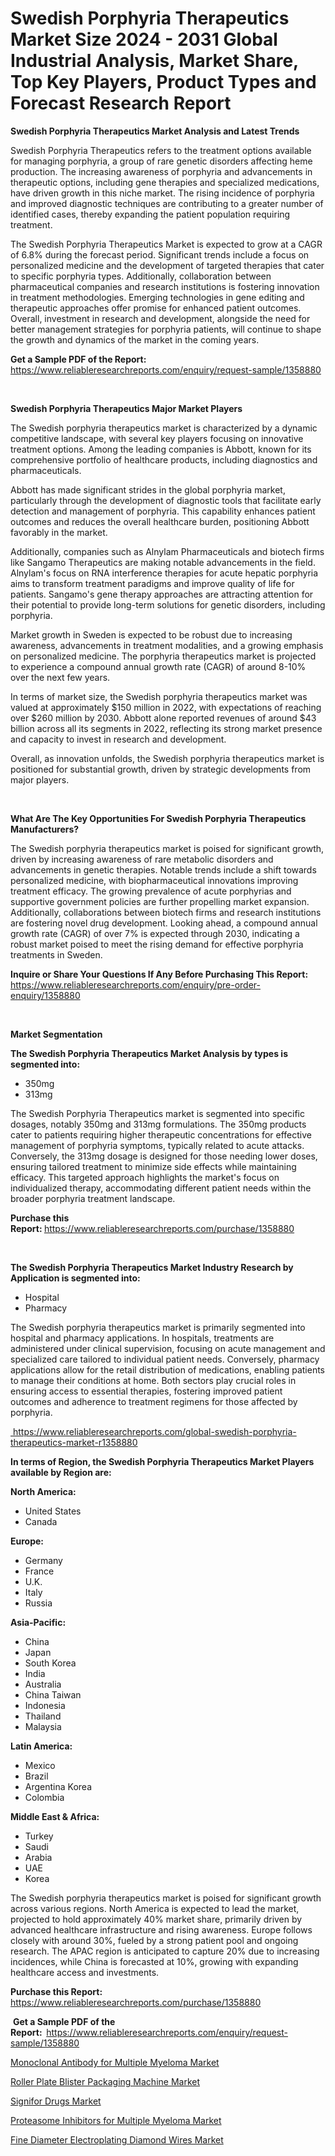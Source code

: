 <p><h1>Swedish Porphyria Therapeutics Market Size 2024 - 2031 Global Industrial Analysis, Market Share, Top Key Players, Product Types and Forecast Research Report</h1></p><p><strong>Swedish Porphyria Therapeutics Market Analysis and Latest Trends</strong></p>
<p><p>Swedish Porphyria Therapeutics refers to the treatment options available for managing porphyria, a group of rare genetic disorders affecting heme production. The increasing awareness of porphyria and advancements in therapeutic options, including gene therapies and specialized medications, have driven growth in this niche market. The rising incidence of porphyria and improved diagnostic techniques are contributing to a greater number of identified cases, thereby expanding the patient population requiring treatment.</p><p>The Swedish Porphyria Therapeutics Market is expected to grow at a CAGR of 6.8% during the forecast period. Significant trends include a focus on personalized medicine and the development of targeted therapies that cater to specific porphyria types. Additionally, collaboration between pharmaceutical companies and research institutions is fostering innovation in treatment methodologies. Emerging technologies in gene editing and therapeutic approaches offer promise for enhanced patient outcomes. Overall, investment in research and development, alongside the need for better management strategies for porphyria patients, will continue to shape the growth and dynamics of the market in the coming years.</p></p>
<p><strong>Get a Sample PDF of the Report:&nbsp;</strong> <a href="https://www.reliableresearchreports.com/enquiry/request-sample/1358880?utm_campaign=28&utm_medium=2&utm_source=Github&utm_content=ia&utm_term=05122024&utm_id=swedish-porphyria-therapeutics">https://www.reliableresearchreports.com/enquiry/request-sample/1358880</a></p>
<p>&nbsp;</p>
<p><strong>Swedish Porphyria Therapeutics Major Market Players</strong></p>
<p><p>The Swedish porphyria therapeutics market is characterized by a dynamic competitive landscape, with several key players focusing on innovative treatment options. Among the leading companies is Abbott, known for its comprehensive portfolio of healthcare products, including diagnostics and pharmaceuticals.</p><p>Abbott has made significant strides in the global porphyria market, particularly through the development of diagnostic tools that facilitate early detection and management of porphyria. This capability enhances patient outcomes and reduces the overall healthcare burden, positioning Abbott favorably in the market.</p><p>Additionally, companies such as Alnylam Pharmaceuticals and biotech firms like Sangamo Therapeutics are making notable advancements in the field. Alnylam's focus on RNA interference therapies for acute hepatic porphyria aims to transform treatment paradigms and improve quality of life for patients. Sangamo's gene therapy approaches are attracting attention for their potential to provide long-term solutions for genetic disorders, including porphyria.</p><p>Market growth in Sweden is expected to be robust due to increasing awareness, advancements in treatment modalities, and a growing emphasis on personalized medicine. The porphyria therapeutics market is projected to experience a compound annual growth rate (CAGR) of around 8-10% over the next few years.</p><p>In terms of market size, the Swedish porphyria therapeutics market was valued at approximately $150 million in 2022, with expectations of reaching over $260 million by 2030. Abbott alone reported revenues of around $43 billion across all its segments in 2022, reflecting its strong market presence and capacity to invest in research and development.</p><p>Overall, as innovation unfolds, the Swedish porphyria therapeutics market is positioned for substantial growth, driven by strategic developments from major players.</p></p>
<p>&nbsp;</p>
<p><strong>What Are The Key Opportunities For Swedish Porphyria Therapeutics Manufacturers?</strong></p>
<p><p>The Swedish porphyria therapeutics market is poised for significant growth, driven by increasing awareness of rare metabolic disorders and advancements in genetic therapies. Notable trends include a shift towards personalized medicine, with biopharmaceutical innovations improving treatment efficacy. The growing prevalence of acute porphyrias and supportive government policies are further propelling market expansion. Additionally, collaborations between biotech firms and research institutions are fostering novel drug development. Looking ahead, a compound annual growth rate (CAGR) of over 7% is expected through 2030, indicating a robust market poised to meet the rising demand for effective porphyria treatments in Sweden.</p></p>
<p><strong>Inquire or Share Your Questions If Any Before Purchasing This Report:</strong> <a href="https://www.reliableresearchreports.com/enquiry/pre-order-enquiry/1358880?utm_campaign=28&utm_medium=2&utm_source=Github&utm_content=ia&utm_term=05122024&utm_id=swedish-porphyria-therapeutics">https://www.reliableresearchreports.com/enquiry/pre-order-enquiry/1358880</a></p>
<p>&nbsp;</p>
<p><strong>Market Segmentation</strong></p>
<p><strong>The Swedish Porphyria Therapeutics Market Analysis by types is segmented into:</strong></p>
<p><ul><li>350mg</li><li>313mg</li></ul></p>
<p><p>The Swedish Porphyria Therapeutics market is segmented into specific dosages, notably 350mg and 313mg formulations. The 350mg products cater to patients requiring higher therapeutic concentrations for effective management of porphyria symptoms, typically related to acute attacks. Conversely, the 313mg dosage is designed for those needing lower doses, ensuring tailored treatment to minimize side effects while maintaining efficacy. This targeted approach highlights the market's focus on individualized therapy, accommodating different patient needs within the broader porphyria treatment landscape.</p></p>
<p><strong>Purchase this Report:&nbsp;</strong><a href="https://www.reliableresearchreports.com/purchase/1358880?utm_campaign=28&utm_medium=2&utm_source=Github&utm_content=ia&utm_term=05122024&utm_id=swedish-porphyria-therapeutics">https://www.reliableresearchreports.com/purchase/1358880</a></p>
<p>&nbsp;</p>
<p><strong>The Swedish Porphyria Therapeutics Market Industry Research by Application is segmented into:</strong></p>
<p><ul><li>Hospital</li><li>Pharmacy</li></ul></p>
<p><p>The Swedish porphyria therapeutics market is primarily segmented into hospital and pharmacy applications. In hospitals, treatments are administered under clinical supervision, focusing on acute management and specialized care tailored to individual patient needs. Conversely, pharmacy applications allow for the retail distribution of medications, enabling patients to manage their conditions at home. Both sectors play crucial roles in ensuring access to essential therapies, fostering improved patient outcomes and adherence to treatment regimens for those affected by porphyria.</p></p>
<p><a href="https://www.reliableresearchreports.com/global-swedish-porphyria-therapeutics-market-r1358880?utm_campaign=28&utm_medium=2&utm_source=Github&utm_content=ia&utm_term=05122024&utm_id=swedish-porphyria-therapeutics">&nbsp;https://www.reliableresearchreports.com/global-swedish-porphyria-therapeutics-market-r1358880</a></p>
<p><strong>In terms of Region, the Swedish Porphyria Therapeutics Market Players available by Region are:</strong></p>
<p>
    <p> <strong> North America: </strong>
        <ul>
            <li>United States</li>
            <li>Canada</li>
        </ul>
        </p> 
    <p> <strong> Europe: </strong>
        <ul>
            <li>Germany</li>
            <li>France</li>
            <li>U.K.</li>
            <li>Italy</li>
            <li>Russia</li>
        </ul>
        </p> 
    <p> <strong> Asia-Pacific: </strong>
        <ul>
            <li>China</li>
            <li>Japan</li>
            <li>South Korea</li>
            <li>India</li>
            <li>Australia</li>
            <li>China Taiwan</li>
            <li>Indonesia</li>
            <li>Thailand</li>
            <li>Malaysia</li>
        </ul>
        </p> 
    <p> <strong> Latin America: </strong>
        <ul>
            <li>Mexico</li>
            <li>Brazil</li>
            <li>Argentina Korea</li>
            <li>Colombia</li>
        </ul>
        </p> 
    <p> <strong> Middle East & Africa: </strong>
        <ul>
            <li>Turkey</li>
            <li>Saudi</li>
            <li>Arabia</li>
            <li>UAE</li>
            <li>Korea</li>
        </ul>
    </p>
    </p>
<p><p>The Swedish porphyria therapeutics market is poised for significant growth across various regions. North America is expected to lead the market, projected to hold approximately 40% market share, primarily driven by advanced healthcare infrastructure and rising awareness. Europe follows closely with around 30%, fueled by a strong patient pool and ongoing research. The APAC region is anticipated to capture 20% due to increasing incidences, while China is forecasted at 10%, growing with expanding healthcare access and investments.</p></p>
<p><strong>Purchase this Report: </strong><a href="https://www.reliableresearchreports.com/purchase/1358880?utm_campaign=28&utm_medium=2&utm_source=Github&utm_content=ia&utm_term=05122024&utm_id=swedish-porphyria-therapeutics">https://www.reliableresearchreports.com/purchase/1358880</a></p>
<p>&nbsp;<strong>Get a Sample PDF of the Report:&nbsp;&nbsp;</strong><a href="https://www.reliableresearchreports.com/enquiry/request-sample/1358880?utm_campaign=28&utm_medium=2&utm_source=Github&utm_content=ia&utm_term=05122024&utm_id=swedish-porphyria-therapeutics">https://www.reliableresearchreports.com/enquiry/request-sample/1358880</a></p>
<p><strong></strong></p>
<p><p><a href="https://www.linkedin.com/pulse/future-trends-monoclonal-antibody-multiple-myeloma-market-duc2e?utm_campaign=28&utm_medium=2&utm_source=Github&utm_content=ia&utm_term=05122024&utm_id=swedish-porphyria-therapeutics">Monoclonal Antibody for Multiple Myeloma Market</a></p><p><a href="https://issuu.com/reportprime-2/docs/roller-plate-blister-packaging-machine-market-size?utm_campaign=28&utm_medium=2&utm_source=Github&utm_content=ia&utm_term=05122024&utm_id=swedish-porphyria-therapeutics">Roller Plate Blister Packaging Machine Market</a></p><p><a href="https://github.com/BellAuer/Market-Research-Report-List-1/blob/main/signifor-drugs-market.md?utm_campaign=28&utm_medium=2&utm_source=Github&utm_content=ia&utm_term=05122024&utm_id=swedish-porphyria-therapeutics">Signifor Drugs Market</a></p><p><a href="https://www.linkedin.com/pulse/in-depth-proteasome-inhibitors-multiple-myeloma-market-report-egeze?utm_campaign=28&utm_medium=2&utm_source=Github&utm_content=ia&utm_term=05122024&utm_id=swedish-porphyria-therapeutics">Proteasome Inhibitors for Multiple Myeloma Market</a></p><p><a href="https://issuu.com/reportprime-2/docs/fine-diameter-electroplating-diamond-wires-market-?utm_campaign=28&utm_medium=2&utm_source=Github&utm_content=ia&utm_term=05122024&utm_id=swedish-porphyria-therapeutics">Fine Diameter Electroplating Diamond Wires Market</a></p></p>